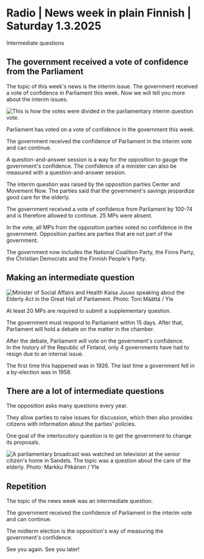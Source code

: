 # Radio \| News week in plain Finnish \| Saturday 1.3.2025

Intermediate questions

## The government received a vote of confidence from the Parliament

The topic of this week's news is the interim issue. The government received a vote of confidence in Parliament this week. Now we will tell you more about the interim issues.

![This is how the votes were divided in the parliamentary interim question vote.](https://images.cdn.yle.fi/image/upload/c_crop,h_675,w_1200,x_0,y_0/ar_1.777777777777777,c_fill,g_faces,h_431,w_767/dpr_1.0/q_auto:eco/f_auto/fl_lossy/v1740571799/39-142745367bf044495ffe)

Parliament has voted on a vote of confidence in the government this week.

The government received the confidence of Parliament in the interim vote and can continue.

A question-and-answer session is a way for the opposition to gauge the government's confidence. The confidence of a minister can also be measured with a question-and-answer session.

The interim question was raised by the opposition parties Center and Movement Now. The parties said that the government's savings jeopardize good care for the elderly.

The government received a vote of confidence from Parliament by 100-74 and is therefore allowed to continue. 25 MPs were absent.

In the vote, all MPs from the opposition parties voted no confidence in the government. Opposition parties are parties that are not part of the government.

The government now includes the National Coalition Party, the Finns Party, the Christian Democrats and the Finnish People's Party.

## Making an intermediate question

![Minister of Social Affairs and Health Kaisa Juuso speaking about the Elderly Act in the Great Hall of Parliament. Photo: Toni Määttä / Yle](https://images.cdn.yle.fi/image/upload/c_crop,h_1852,w_3291,x_0,y_644/ar_1.777777777777777,c_fill,g_faces,h_431,w_767/dpr_1.0/q_auto:eco/f_auto/fl_lossy/v1740491882/39-142708067bdcbe14e9a4)

At least 20 MPs are required to submit a supplementary question.

The government must respond to Parliament within 15 days. After that, Parliament will hold a debate on the matter in the chamber.

After the debate, Parliament will vote on the government's confidence.\
In the history of the Republic of Finland, only 4 governments have had to resign due to an internal issue.

The first time this happened was in 1926. The last time a government fell in a by-election was in 1958.

## There are a lot of intermediate questions

The opposition asks many questions every year.

They allow parties to raise issues for discussion, which then also provides citizens with information about the parties' policies.

One goal of the interlocutory question is to get the government to change its proposals.

![A parliamentary broadcast was watched on television at the senior citizen's home in Sandels. The topic was a question about the care of the elderly. Photo: Markku Pitkänen / Yle](https://images.cdn.yle.fi/image/upload/c_crop,h_2985,w_5308,x_0,y_420/ar_1.7777777777777777,c_fill,g_faces,h_431,w_767/dpr_1.0/q_auto:eco/f_auto/fl_lossy/v1740495313/39-142710967bdd741ed594)

## Repetition

The topic of the news week was an intermediate question.

The government received the confidence of Parliament in the interim vote and can continue.

The midterm election is the opposition's way of measuring the government's confidence.

See you again. See you later!
